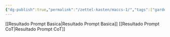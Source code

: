 ```yaml
---
{"dg-publish":true,"permalink":"/zettel-kasten/maccs-1/","tags":["gardenEntry"]}
---
```





[[Resultado Prompt Basica\|Resultado Prompt Basica]]
[[Resultado Prompt CoT\|Resultado Prompt CoT]]